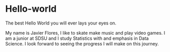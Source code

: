 # Hello-world
The best Hello World you will ever lays your eyes on. 

My name is Javier Flores, I like to skate make music and play video games. I am a junior at SDSU and I 
study Statistics with and emphasis in Data Science. I look forward to seeing the progress I will make
on this journey.
